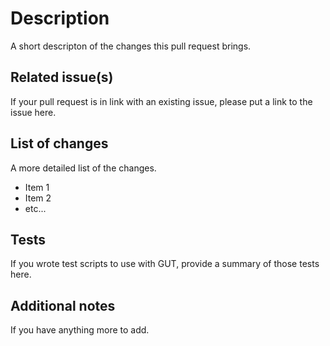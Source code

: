 # Description

A short descripton of the changes this pull request brings.

## Related issue(s)

If your pull request is in link with an existing issue, please put a link to the issue here.

## List of changes

A more detailed list of the changes.
- Item 1
- Item 2
- etc...

## Tests

If you wrote test scripts to use with GUT, provide a summary of those tests here.

## Additional notes

If you have anything more to add.
